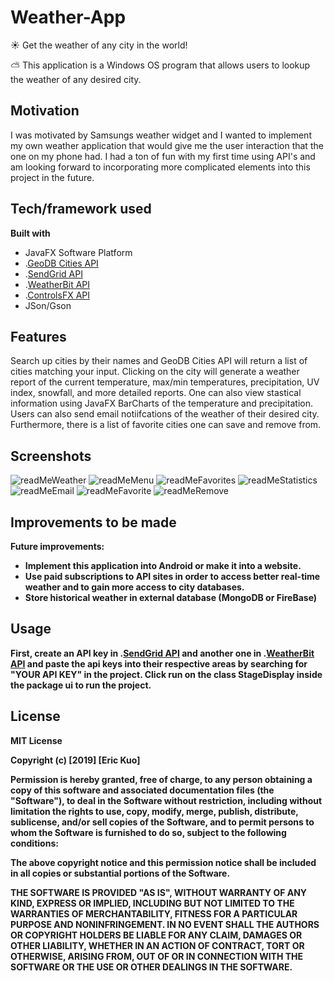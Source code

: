 # Weather-App
:sunny: Get the weather of any city in the world!

:partly_sunny: This application is a Windows OS program that allows users to lookup the weather of any desired city. 

## Motivation
I was motivated by Samsungs weather widget and I wanted to implement my own weather application that would give me the user interaction that the one on my phone had. I had a ton of fun with my first time using API's and am looking forward to incorporating more complicated elements into this project in the future. 

## Tech/framework used
<b>Built with</b>
- JavaFX Software Platform
- .[GeoDB Cities API](http://geodb-cities-api.wirefreethought.com/)
- .[SendGrid API](https://sendgrid.com/)
- .[WeatherBit API](https://www.weatherbit.io/)
- .[ControlsFX API](http://fxexperience.com/controlsfx/features/)
- JSon/Gson

## Features
Search up cities by their names and GeoDB Cities API will return a list of cities matching your input. Clicking on the city will generate a weather report of the current temperature, max/min temperatures, precipitation, UV index, snowfall, and more detailed reports. One can also view stastical information using JavaFX BarCharts of the temperature and precipitation. Users can also send email notiifcations of the weather of their desired city. Furthermore, there is a list of favorite cities one can save and remove from. 

## Screenshots

![readMeWeather](https://user-images.githubusercontent.com/49849754/65392844-05612f00-dd2e-11e9-94b5-28fa559c91ec.jpg)
![readMeMenu](https://user-images.githubusercontent.com/49849754/65392841-03976b80-dd2e-11e9-9748-862c1557d348.jpg)
![readMeFavorites](https://user-images.githubusercontent.com/49849754/65392840-02663e80-dd2e-11e9-80e9-d74de8b49603.jpg)
![readMeStatistics](https://user-images.githubusercontent.com/49849754/65392843-04c89880-dd2e-11e9-8476-4ef3e43de12d.jpg)
![readMeEmail](https://user-images.githubusercontent.com/49849754/65392839-01cda800-dd2e-11e9-95d6-a74aef44e20e.jpg)
![readMeFavorite](https://user-images.githubusercontent.com/49849754/65393025-668a0200-dd30-11e9-90e7-f5434c30d0ec.jpg)
![readMeRemove](https://user-images.githubusercontent.com/49849754/65393027-68ec5c00-dd30-11e9-944a-ae354123a80a.jpg)

## Improvements to be made
<b>Future improvements:<n>
  - Implement this application into Android or make it into a website. 
  - Use paid subscriptions to API sites in order to access better real-time weather and to gain more access to city databases.
  - Store historical weather in external database (MongoDB or FireBase)

## Usage

First, create an API key in .[SendGrid API](https://sendgrid.com/) and another one in .[WeatherBit API](https://www.weatherbit.io/) and paste the api keys into their respective areas by searching for "YOUR API KEY" in the project. 
Click run on the class StageDisplay inside the package ui to run the project. 

## License
MIT License

Copyright (c) [2019] [Eric Kuo]

Permission is hereby granted, free of charge, to any person obtaining a copy
of this software and associated documentation files (the "Software"), to deal
in the Software without restriction, including without limitation the rights
to use, copy, modify, merge, publish, distribute, sublicense, and/or sell
copies of the Software, and to permit persons to whom the Software is
furnished to do so, subject to the following conditions:

The above copyright notice and this permission notice shall be included in all
copies or substantial portions of the Software.

THE SOFTWARE IS PROVIDED "AS IS", WITHOUT WARRANTY OF ANY KIND, EXPRESS OR
IMPLIED, INCLUDING BUT NOT LIMITED TO THE WARRANTIES OF MERCHANTABILITY,
FITNESS FOR A PARTICULAR PURPOSE AND NONINFRINGEMENT. IN NO EVENT SHALL THE
AUTHORS OR COPYRIGHT HOLDERS BE LIABLE FOR ANY CLAIM, DAMAGES OR OTHER
LIABILITY, WHETHER IN AN ACTION OF CONTRACT, TORT OR OTHERWISE, ARISING FROM,
OUT OF OR IN CONNECTION WITH THE SOFTWARE OR THE USE OR OTHER DEALINGS IN THE
SOFTWARE.
